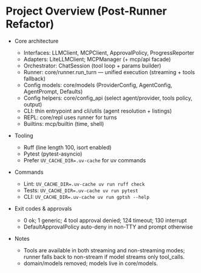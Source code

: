 # Project Overview (Post-Runner Refactor)

- Core architecture
  - Interfaces: LLMClient, MCPClient, ApprovalPolicy, ProgressReporter
  - Adapters: LiteLLMClient; MCPManager (+ mcp/api facade)
  - Orchestrator: ChatSession (tool loop + params builder)
  - Runner: core/runner.run_turn — unified execution (streaming + tools fallback)
  - Config models: core/models (ProviderConfig, AgentConfig, AgentPrompt, Defaults)
  - Config helpers: core/config_api (select agent/provider, tools policy, output)
  - CLI: thin entrypoint and cli/utils (agent resolution + listings)
  - REPL: core/repl uses runner for turns
  - Builtins: mcp/builtin (time, shell)

- Tooling
  - Ruff (line length 100, isort enabled)
  - Pytest (pytest-asyncio)
  - Prefer `UV_CACHE_DIR=.uv-cache` for uv commands

- Commands
  - Lint: `UV_CACHE_DIR=.uv-cache uv run ruff check`
  - Tests: `UV_CACHE_DIR=.uv-cache uv run pytest`
  - CLI: `UV_CACHE_DIR=.uv-cache uv run gptsh --help`

- Exit codes & approvals
  - 0 ok; 1 generic; 4 tool approval denied; 124 timeout; 130 interrupt
  - DefaultApprovalPolicy auto-deny in non-TTY and prompt otherwise

- Notes
  - Tools are available in both streaming and non-streaming modes; runner falls back to non-stream if model streams only tool_calls.
  - domain/models removed; models live in core/models.
